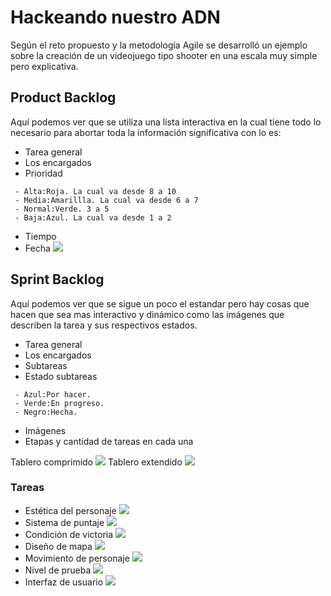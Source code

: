 # Hackeando nuestro ADN
Según el reto propuesto y la metodología Agile se desarrolló un ejemplo sobre la creación de un videojuego tipo shooter en una escala muy simple pero explicativa.
## Product Backlog
Aquí podemos ver que se utiliza una lista interactiva en la cual tiene todo lo necesario para abortar toda la información significativa con lo es:
* Tarea general
* Los encargados
* Prioridad
```
 - Alta:Roja. La cual va desde 8 a 10
 - Media:Amarillla. La cual va desde 6 a 7
 - Normal:Verde. 3 a 5
 - Baja:Azul. La cual va desde 1 a 2 
 ```
* Tiempo
* Fecha
![](imagenes/lista.PNG)

## Sprint Backlog
Aquí podemos ver que se sigue un poco el estandar pero hay cosas que hacen que sea mas interactivo y dinámico como las imágenes que describen la tarea y sus respectivos estados.
* Tarea general
* Los encargados
* Subtareas
* Estado subtareas
```
 - Azul:Por hacer.
 - Verde:En progreso.
 - Negro:Hecha.
 ```
* Imágenes
* Etapas y cantidad de tareas en cada una

Tablero comprimido
![](imagenes/board.PNG)
Tablero extendido
![](imagenes/boardextendido.PNG)
### Tareas
* Estética del personaje
![](imagenes/estetica.PNG)
* Sistema de puntaje
![](imagenes/sistemapuntaje.PNG)
* Condición de victoria
![](imagenes/condicionvic.PNG)
* Diseño de mapa
![](imagenes/disemapa.PNG)
* Movimiento de personaje
![](imagenes/movperso.PNG)
* Nivel de prueba
![](imagenes/nivel.PNG)
* Interfaz de usuario
![](imagenes/interfaz.PNG)
